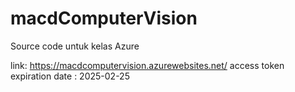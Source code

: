 # macdComputerVision
 
Source code untuk kelas Azure

link: https://macdcomputervision.azurewebsites.net/
access token expiration date : 2025-02-25
